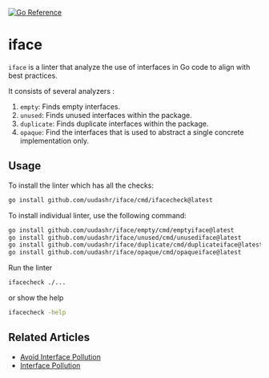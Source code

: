 [![Go Reference](https://pkg.go.dev/badge/github.com/uudashr/iface.svg)](https://pkg.go.dev/github.com/uudashr/iface)

# iface
`iface` is a linter that analyze the use of interfaces in Go code to align with best practices.

It consists of several analyzers :
1. `empty`: Finds empty interfaces.
2. `unused`: Finds unused interfaces within the package.
3. `duplicate`: Finds duplicate interfaces within the package.
4. `opaque`: Find the interfaces that is used to abstract a single concrete implementation only.

## Usage

To install the linter which has all the checks:
```sh
go install github.com/uudashr/iface/cmd/ifacecheck@latest
```

To install individual linter, use the following command:
```sh
go install github.com/uudashr/iface/empty/cmd/emptyiface@latest
go install github.com/uudashr/iface/unused/cmd/unusediface@latest
go install github.com/uudashr/iface/duplicate/cmd/duplicateiface@latest
go install github.com/uudashr/iface/opaque/cmd/opaqueiface@latest
```

Run the linter
```sh
ifacecheck ./...
```

or show the help
```sh
ifacecheck -help
```

## Related Articles
- [Avoid Interface Pollution](https://www.ardanlabs.com/blog/2016/10/avoid-interface-pollution.html)
- [Interface Pollution](https://rakyll.org/interface-pollution/)

